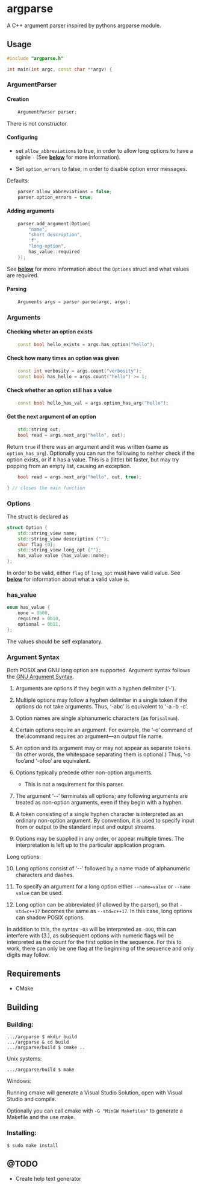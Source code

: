 # argparse

A C++ argument parser inspired by pythons argparse module.

## Usage

```cpp
#include "argparse.h"

int main(int argc, const char **argv) {
```

### ArgumentParser

#### Creation

```cpp
    ArgumentParser parser;
```

There is not constructor.

#### Configuring

  - set `allow_abbreviations` to true, in order to allow long options to have a sginle `-` (See **[below](#Argument-Syntax)** for more information).

  - Set `option_errors` to false, in order to disable option error messages.

  Defaults:

```cpp
    parser.allow_abbreviations = false;
    parser.option_errors = true;
```

#### Adding arguments

```cpp
    parser.add_argument(Option{
        "name",
        "short description",
        'f',
        "long-option",
        has_value::required
    });
```

See **[below](#Options)** for more information about the `Options` struct and what values are required.

#### Parsing

```cpp
    Arguments args = parser.parse(argc, argv);
```

### Arguments

#### Checking wheter an option exists

```cpp
    const bool hello_exists = args.has_option("hello");
```

#### Check how many times an option was given

```cpp
    const int verbosity = args.count("verbosity");
    const bool has_hello = args.count("hello") >= 1;
```

#### Check whether an option still has a value

```cpp
    const bool hello_has_val = args.option_has_arg("hello");
```

#### Get the next argument of an option

```cpp
    std::string out;
    bool read = args.next_arg("hello", out);
```

Return `true` if there was an argument and it was written (same as `option_has_arg`).
Optionally you can run the following to neither check if the option exists, or if it has a value. This is a (little) bit faster, but may try popping from an empty list, causing an exception.

```cpp
    bool read = args.next_arg("hello", out, true);

} // closes the main function
```

### Options

The struct is declared as

```cpp
struct Option {
    std::string_view name;
    std::string_view description {""};
    char flag {0};
    std::string_view long_opt {""};
    has_value value {has_value::none};
};
```

In order to be valid, either `flag` of `long_opt` must have valid value. See **[below](#Argument-Syntax)** for information about what a valid value is.

### has_value

```cpp
enum has_value {
    none = 0b00,
    required = 0b10,
    optional = 0b11,
};
```

The values should be self explanatory.

### Argument Syntax

Both POSIX and GNU long option are supported. Argument syntax follows the [GNU Argument Syntax](https://www.gnu.org/software/libc/manual/html_node/Argument-Syntax.html).

1. Arguments are options if they begin with a hyphen delimiter (‘-’).

2. Multiple options may follow a hyphen delimiter in a single token if the options do not take arguments. Thus, ‘-abc’ is equivalent to ‘-a -b -c’.

3. Option names are single alphanumeric characters (as for`isalnum`).

4. Certain options require an argument. For example, the ‘-o’ command of the`ld`command requires an argument—an output file name.

5. An option and its argument may or may not appear as separate tokens. (In other words, the whitespace separating them is optional.) Thus, ‘-o foo’and ‘-ofoo’ are equivalent.

6. Options typically precede other non-option arguments.

   - This is not a requirement for this parser.

7. The argument ‘--’ terminates all options; any following arguments are treated as non-option arguments, even if they begin with a hyphen.

8. A token consisting of a single hyphen character is interpreted as an ordinary non-option argument. By convention, it is used to specify input from or output to the standard input and output streams.

9. Options may be supplied in any order, or appear multiple times. The interpretation is left up to the particular application program.

Long options:

10. Long options consist of ‘--’ followed by a name made of alphanumeric characters and dashes.

11. To specify an argument for a long option either `--name=value` or `--name value` can be used.

12. Long option can be abbreviated (if allowed by the parser), so that `-std=c++17` becomes the same as `--std=c++17`. In this case, long options can shadow POSIX options.

In addition to this, the syntax `-O3` will be interpreted as `-OOO`, this can interfere with (3.), as subsequent options with numeric flags will be interpreted as the count for the first option in the sequence. For this to work, there can only be one flag at the beginning of the sequence and only digits may follow.

## Requirements

- CMake

## Building

### Building:

```
.../argparse $ mkdir build
.../argparse & cd build
.../argparse/build $ cmake ..
```

Unix systems:

```
.../argparse/build $ make
```

Windows:

Running cmake will generate a Visual Studio Solution, open with Visual Studio and compile.

Optionally you can call cmake with `-G "MinGW Makefiles"` to generate a Makefile and the use make.

### Installing:

```
$ sudo make install
```

## @TODO

- Create help text generator
